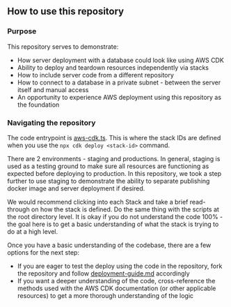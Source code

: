 ## How to use this repository

### Purpose

This repository serves to demonstrate:

- How server deployment with a database could look like using AWS CDK
- Ability to deploy and teardown resources independently via stacks
- How to include server code from a different repository
- How to connect to a database in a private subnet - between the server itself and manual access
- An opportunity to experience AWS deployment using this repository as the foundation

### Navigating the repository

The code entrypoint is [aws-cdk.ts](../bin/aws-cdk.ts). This is where the stack IDs are defined when you use the `npx cdk deploy <stack-id>` command.

There are 2 environments - staging and productions. In general, staging is used as a testing ground to make sure all resources are functioning as expected before deploying to production. In this repository, we took a step further to use staging to demonstrate the ability to separate publishing docker image and server deployment if desired.

We would recommend clicking into each Stack and take a brief read-through on how the stack is defined. Do the same thing with the scripts at the root directory level. It is okay if you do not understand the code 100% - the goal here is to get a basic understanding of what the stack is trying to do at a high level.

Once you have a basic understanding of the codebase, there are a few options for the next step:

- If you are eager to test the deploy using the code in the repository, fork the repository and follow [deployment-guide.md](./deployment-guide.md) accordingly
- If you want a deeper understanding of the code, cross-reference the methods used with the AWS CDK documentation (or other applicable resources) to get a more thorough understanding of the logic
